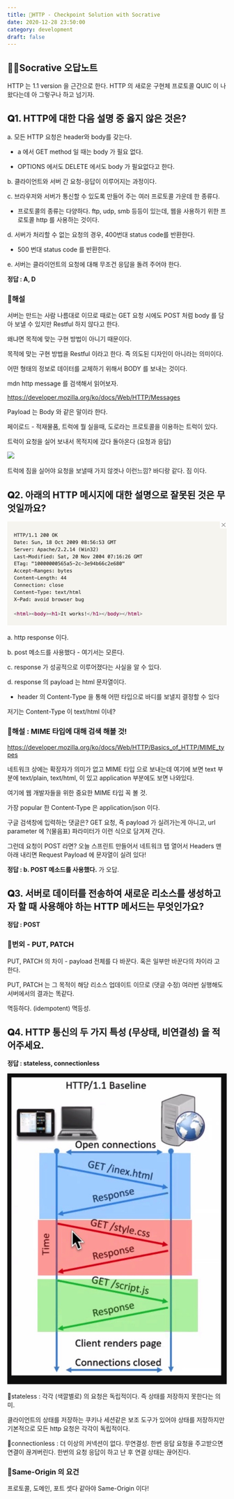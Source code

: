 ```yaml
---
title: 🍎HTTP - Checkpoint Solution with Socrative
date: 2020-12-28 23:50:00
category: development
draft: false
---
```


## ✍🏻Socrative 오답노트

HTTP 는 1.1 version 을 근간으로 한다. HTTP 의 새로운 구현체 프로토콜 QUIC 이 나왔다는데 아 그렇구나 하고 넘기자.

## 𝐐1. HTTP에 대한 다음 설명 중 옳지 않은 것은?

a. 모든 HTTP 요청은 header와 body를 갖는다.

- a 에서 GET method 일 때는 body 가 필요 없다.

- OPTIONS 에서도 DELETE 에서도 body 가 필요없다고 한다.

b. 클라이언트와 서버 간 요청-응답이 이루어지는 과정이다.

c. 브라우저와 서버가 통신할 수 있도록 만들어 주는 여러 프로토콜 가운데 한 종류다.

- 프로토콜의 종류는 다양하다. ftp, udp, smb 등등이 있는데, 웹을 사용하기 위한 프로토콜 http 를 사용하는 것이다.

d. 서버가 처리할 수 없는 요청의 경우, 400번대 status code를 반환한다.

- 500 번대 status code 를 반환한다.

e. 서버는 클라이언트의 요청에 대해 무조건 응답을 돌려 주어야 한다.

<b>정답 : A, D</b>

### 🌲해설

서버는 만드는 사람 나름대로 이므로 때로는 GET 요청 시에도 POST 처럼 body 를 담아 보낼 수 있지만 Restful 하지 않다고 한다.

왜냐면 목적에 맞는 구현 방법이 아니기 때문이다.

목적에 맞는 구현 방법을 Restful 이라고 한다. 즉 의도된 디자인이 아니라는 의미이다.

어떤 형태의 정보로 데이터를 교체하기 위해서 BODY 를 보내는 것이다.

mdn http message 를 검색해서 읽어보자.

https://developer.mozilla.org/ko/docs/Web/HTTP/Messages

Payload 는 Body 와 같은 말이라 한다.

페이로드 - 적재물품, 트럭에 뭘 실을때, 도로라는 프로토콜을 이용하는 트럭이 있다.

트럭이 요청을 실어 보내서 목적지에 갔다 돌아온다 (요청과 응답)

![](https://www.greenbiz.com/sites/default/files/2020-06/Nikola.Badger.jpg)

트럭에 짐을 실어야 요청을 보낼때 가지 않겟나 이런느낌? 바디랑 같다. 짐 이다.

## 𝐐2. 아래의 HTTP 메시지에 대한 설명으로 잘못된 것은 무엇일까요?

![](./images/http/res_message.jpeg)

a. http response 이다.

b. post 메소드를 사용했다 - 여기서는 모른다.

c. response 가 성공적으로 이루어졌다는 사실을 알 수 있다.

d. response 의 payload 는 html 문자열이다.

- header 의 Content-Type 을 통해 어떤 타입으로 바디를 보낼지 결정할 수 있다

저기는 Content-Type 이 text/html 이네?

### 🌲해설 : MIME 타입에 대해 검색 해볼 것!

https://developer.mozilla.org/ko/docs/Web/HTTP/Basics_of_HTTP/MIME_types

네트워크 상에는 확장자가 의미가 없고 MIME 타입 으로 보내는데 여기에 보면 text 부분에 text/plain, text/html, 이 있고 application 부분에도 보면 나와있다.

여기에 웹 개발자들을 위한 중요한 MIME 타입 꼭 볼 것.

가장 popular 한 Content-Type 은 application/json 이다.

구글 검색창에 입력하는 댓글은? GET 요청, 즉 payload 가 실려가는게 아니고, url parameter 에 ?(물음표) 파라미터가 이런 식으로 담겨져 간다.

그런데 요청이 POST 라면? 오늘 스프린트 만들어서 네트워크 탭 열어서 Headers 맨 아래 내리면 Request Payload 에 문자열이 실려 있다!

<b>정답 : b. POST 메소드를 사용했다.</b> 가 오답.

## 𝐐3. 서버로 데이터를 전송하여 새로운 리소스를 생성하고자 할 때 사용해야 하는 HTTP 메서드는 무엇인가요?

<b>정답 : POST</b>

### 🌲번외 - PUT, PATCH

PUT, PATCH 의 차이 - payload 전체를 다 바꾼다. 혹은 일부만 바꾼다의 차이라 고 한다.

PUT, PATCH 는 그 목적이 해당 리소스 업데이트 이므로 (댓글 수정) 여러번 실행해도 서버에서의 결과는 똑같다.

멱등하다. (idempotent) 멱등성.

## 𝐐4. HTTP 통신의 두 가지 특성 (무상태, 비연결성) 을 적어주세요.

<b>정답 : stateless, connectionless</b>

![](./images/http/http_process.jpeg)

🍎stateless : 각각 (색깔별로) 의 요청은 독립적이다. 즉 상태를 저장하지 못한다는 의미.

클라이언트의 상태를 저장하는 쿠키나 세션같은 보조 도구가 있어야 상태를 저장하지만 기본적으로 모든 http 요청은 각각이 독립적이다.

🍎connectionless : 더 이상의 커넥션이 없다. 무연결성. 한번 응답 요청을 주고받으면 연결이 끊겨버린다. 한번의 요청 응답이 하고 난 후 연결 상태는 끊어진다.

### 🌲Same-Origin 의 요건

프로토콜, 도메인, 포트 셋다 같아야 Same-Origin 이다!
